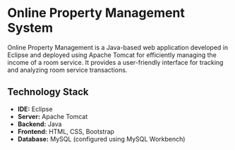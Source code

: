 # Online Property Management System

Online Property Management is a Java-based web application developed in Eclipse and deployed using Apache Tomcat for efficiently managing the income of a room service. It provides a user-friendly interface for tracking and analyzing room service transactions.

## Technology Stack

- **IDE:** Eclipse
- **Server:** Apache Tomcat
- **Backend:** Java
- **Frontend:** HTML, CSS, Bootstrap
- **Database:** MySQL (configured using MySQL Workbench)
